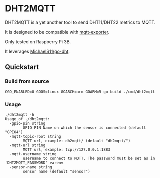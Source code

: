 # DHT2MQTT

DHT2MQTT is a yet another tool to send DHT11/DHT22 metrics to MQTT.

It is designed to be compatible with [mqtt-exporter](https://github.com/kpetremann/mqtt-exporter).

Only tested on Raspberry Pi 3B.

It leverages [MichaelS11/go-dht](https://github.com/MichaelS11/go-dht).

## Quickstart

### Build from source

```CGO_ENABLED=0 GOOS=linux GOARCH=arm GOARM=5 go build ./cmd/dht2mqtt```

### Usage

```
./dht2mqtt -h
Usage of ./dht2mqtt:
  -gpio-pin string
    	GPIO PIN Name on which the sensor is connected (default "GPIO4")
  -mqtt-topic-root string
    	MQTT url, example: dh2mqtt/ (default "dh2mqtt/")
  -mqtt-url string
    	MQTT url, example: tcp://127.0.0.1:1883
  -mqtt-username string
    	username to connect to MQTT. The password must be set as in 'DHT2MQTT_PASSWORD' varenv
  -sensor-name string
    	sensor name (default "sensor")
```

